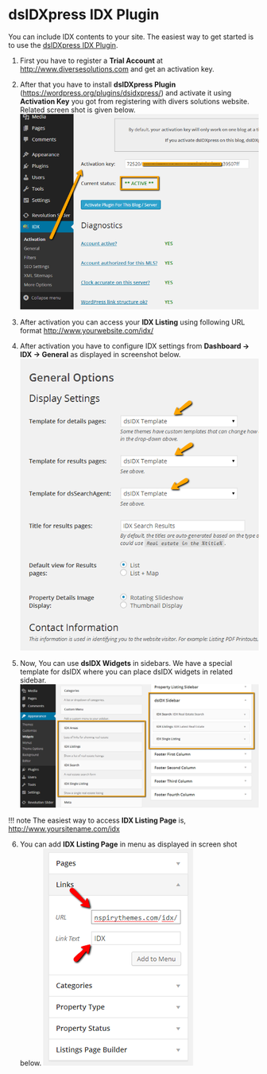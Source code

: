 # dsIDXpress IDX Plugin

You can include IDX contents to your site. The easiest way to get started is to use the [dsIDXpress IDX Plugin](https://wordpress.org/plugins/dsidxpress/).

1. First you have to register a **Trial Account** at http://www.diversesolutions.com and get an activation key.

2. After that you have to install **dsIDXpress Plugin** (https://wordpress.org/plugins/dsidxpress/) and activate it using **Activation Key** you got from registering with divers solutions website. Related screen shot is given below. 
![RealHomes Documentation](images/other-features/1.png)

3. After activation you can access your **IDX Listing** using following URL format http://www.yourwebsite.com/idx/

4. After activation you have to configure IDX settings from  **Dashboard → IDX → General** as displayed in screenshot below. 
![RealHomes Documentation](images/other-features/2.png)

5. Now, You can use **dsIDX Widgets** in sidebars. We have a special template for dsIDX where you can place dsIDX widgets in related sidebar. 
![RealHomes Documentation](images/other-features/3.png)

!!! note
    The easiest way to access **IDX Listing Page** is, http://www.yoursitename.com/idx

6. You can add **IDX Listing Page** in menu as displayed in screen shot below. 
![RealHomes Documentation](images/other-features/4.png)